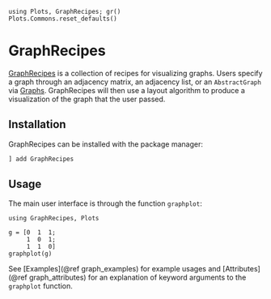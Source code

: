 ```@setup graphintro
using Plots, GraphRecipes; gr()
Plots.Commons.reset_defaults()
```
# GraphRecipes
[GraphRecipes](https://github.com/JuliaPlots/Plots.jl/tree/v2/GraphRecipes) is a collection of recipes for visualizing graphs. Users specify a graph through an adjacency matrix, an adjacency list, or an `AbstractGraph` via [Graphs](https://github.com/JuliaGraphs/Graphs.jl). GraphRecipes will then use a layout algorithm to produce a visualization of the graph that the user passed.

## Installation
GraphRecipes can be installed with the package manager:
```julia
] add GraphRecipes
```

## Usage
The main user interface is through the function `graphplot`:
```@example graphintro
using GraphRecipes, Plots

g = [0  1  1;
     1  0  1;
     1  1  0]
graphplot(g)
```

See [Examples](@ref graph_examples) for example usages and [Attributes](@ref graph_attributes) for an explanation of keyword arguments to the `graphplot` function.

